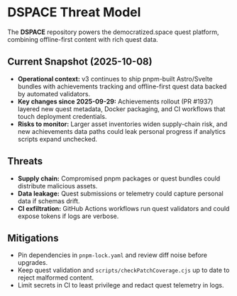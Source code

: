 # DSPACE Threat Model

The **DSPACE** repository powers the democratized.space quest platform, combining offline-first
content with rich quest data.

## Current Snapshot (2025-10-08)

- **Operational context:** v3 continues to ship pnpm-built Astro/Svelte bundles with achievements
  tracking and offline-first quest data backed by automated validators.
- **Key changes since 2025-09-29:** Achievements rollout (PR #1937) layered new quest metadata,
  Docker packaging, and CI workflows that touch deployment credentials.
- **Risks to monitor:** Larger asset inventories widen supply-chain risk, and new achievements data
  paths could leak personal progress if analytics scripts expand unchecked.

## Threats

- **Supply chain:** Compromised pnpm packages or quest bundles could distribute malicious assets.
- **Data leakage:** Quest submissions or telemetry could capture personal data if schemas drift.
- **CI exfiltration:** GitHub Actions workflows run quest validators and could expose tokens if
  logs are verbose.

## Mitigations

- Pin dependencies in `pnpm-lock.yaml` and review diff noise before upgrades.
- Keep quest validation and `scripts/checkPatchCoverage.cjs` up to date to reject malformed content.
- Limit secrets in CI to least privilege and redact quest telemetry in logs.
